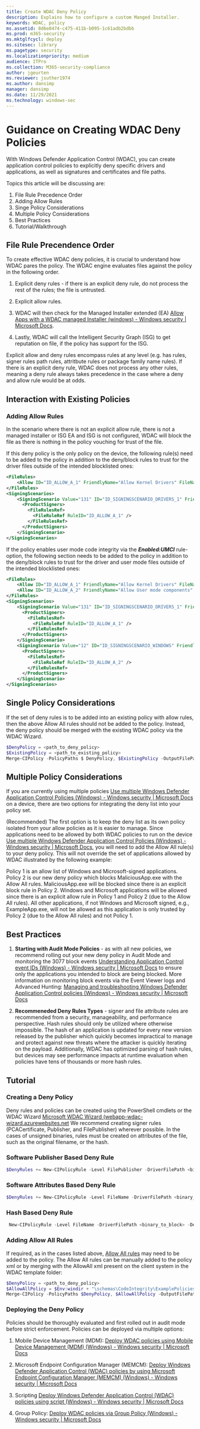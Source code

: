 ```yaml
---
title: Create WDAC Deny Policy
description: Explains how to configure a custom Manged Installer.
keywords: WDAC, policy
ms.assetid: 8d6e0474-c475-411b-b095-1c61adb2bdbb
ms.prod: m365-security
ms.mktglfcycl: deploy
ms.sitesec: library
ms.pagetype: security
ms.localizationpriority: medium
audience: ITPro
ms.collection: M365-security-compliance
author: jgeurten
ms.reviewer: jsuther1974
ms.author: dansimp
manager: dansimp
ms.date: 11/29/2021
ms.technology: windows-sec
---
```


# Guidance on Creating WDAC Deny Policies

With Windows Defender Application Control (WDAC), you can create application control policies to explicitly deny specific drivers and applications, as well as signatures and certificates and file paths.

Topics this article will be discussing are:
1. File Rule Precedence Order
2. Adding Allow Rules
3. Singe Policy Considerations
4. Multiple Policy Considerations
5. Best Practices
6. Tutorial/Walkthrough

## File Rule Precendence Order

To create effective WDAC deny policies, it is crucial to understand how WDAC pares the policy. The WDAC engine evaluates files against the policy in the following order.

1. Explicit deny rules - if there is an explicit deny rule, do not process the rest of the rules; the file is untrusted.

2. Explicit allow rules.

3. WDAC will then check for the Managed Installer extended (EA) [Allow Apps with a WDAC managed Installer (windows) - Windows security | Microsoft Docs](https://docs.microsoft.com/en-us/windows/security/threat-protection/windows-defender-application-control/configure-authorized-apps-deployed-with-a-managed-installer).

4. Lastly, WDAC will call the Intelligent Security Graph (ISG) to get reputation on file, if the policy has support for the ISG.

Explicit allow and deny rules encompass rules at any level (e.g. has rules, signer rules path rules, attritbute rules or package family name rules). If there is an explicit deny rule, WDAC does not process any other rules, meaning a deny rule always takes precedence in the case where a deny and allow rule would be at odds. 

## Interaction with Existing Policies
### Adding Allow Rules

In the scenario where there is not an explicit allow rule, there is not a managed installer or ISG EA and ISG is not configured, WDAC will block the file as there is nothing in the policy vouching for trust of the file. 

If this deny policy is the only policy on the device, the following rule(s) need to be added to the policy in addition to the deny/block rules to trust for the driver files outside of the intended blocklisted ones:

```xml
<FileRules>
    <Allow ID="ID_ALLOW_A_1" FriendlyName="Allow Kernel Drivers" FileName="*" />
</FileRules>
<SigningScenarios>
    <SigningScenario Value="131" ID="ID_SIGNINGSCENARIO_DRIVERS_1" FriendlyName="Kernel Mode Signing Scenario">
      <ProductSigners>
        <FileRulesRef>
          <FileRuleRef RuleID="ID_ALLOW_A_1" />
        </FileRulesRef>
      </ProductSigners>
    </SigningScenario>
</SigningScenarios>
```

If the policy enables user mode code integrity via the ***Enabled:UMCI*** rule-option, the following section needs to be added to the policy in addition to the deny/block rules to trust for the driver and user mode files outside of the intended blocklisted ones:
```xml
<FileRules>
	<Allow ID="ID_ALLOW_A_1" FriendlyName="Allow Kernel Drivers" FileName="*" />
	<Allow ID="ID_ALLOW_A_2" FriendlyName="Allow User mode components" FileName="*" />
</FileRules>
<SigningScenarios>
    <SigningScenario Value="131" ID="ID_SIGNINGSCENARIO_DRIVERS_1" FriendlyName="Kernel Mode Signing Scenario">
      <ProductSigners>
        <FileRulesRef>
          <FileRuleRef RuleID="ID_ALLOW_A_1" />
        </FileRulesRef>
      </ProductSigners>
    </SigningScenario>
    <SigningScenario Value="12" ID="ID_SIGNINGSCENARIO_WINDOWS" FriendlyName="User Mode Signing Scenario">
      <ProductSigners>
        <FileRulesRef>
          <FileRuleRef RuleID="ID_ALLOW_A_2" />
        </FileRulesRef>
      </ProductSigners>
    </SigningScenario>
</SigningScenarios>
```
## Single Policy Considerations
If the set of deny rules is to be added into an existing policy with allow rules, then the above Allow All rules should not be added to the policy. Instead, the deny policy should be merged with the existing WDAC policy via the WDAC Wizard.

```PowerShell
$DenyPolicy = <path_to_deny_policy>
$ExistingPolicy = <path_to_existing_policy>
Merge-CIPolicy -PolicyPaths $ DenyPolicy, $ExistingPolicy -OutputFilePath $ExistingPolicy
```

## Multiple Policy Considerations
If you are currently using multiple policies [Use multiple Windows Defender Application Control Policies (Windows) - Windows security | Microsoft Docs](https://docs.microsoft.com/en-us/windows/security/threat-protection/windows-defender-application-control/deploy-multiple-windows-defender-application-control-policies) on a device, there are two options for integrating the deny list into your policy set. 

(Recommended) The first option is to keep the deny list as its own policy isolated from your allow policies as it is easier to manage. Since applications need to be allowed by both WDAC policies to run on the device [Use multiple Windows Defender Application Control Policies (Windows) - Windows security | Microsoft Docs](https://docs.microsoft.com/en-us/windows/security/threat-protection/windows-defender-application-control/deploy-multiple-windows-defender-application-control-policies#base-and-supplemental-policy-interaction), you will need to add the Allow All rule(s) to your deny policy. This will not override the set of applications allowed by WDAC illustrated by the following example:

Policy 1 is an allow list of Windows and Microsoft-signed applications. Policy 2 is our new deny policy which blocks MaliciousApp.exe with the Allow All rules. MaliciousApp.exe will be blocked since there is an explicit block rule in Policy 2. Windows and Microsoft applications will be allowed since there is an explicit allow rule in Policy 1 and Policy 2 (due to the Allow All rules). All other applications, if not Windows and Microsoft signed, e.g., ExampleApp.exe, will not be allowed as this application is only trusted by Policy 2 (due to the Allow All rules) and not Policy 1.

## Best Practices

1. **Starting with Audit Mode Policies** - as with all new policies, we recommend rolling out your new deny policy in Audit Mode and monitoring the 3077 block events [Understanding Application Control event IDs (Windows) - Windows security | Microsoft Docs](https://docs.microsoft.com/en-us/windows/security/threat-protection/windows-defender-application-control/event-id-explanations#microsoft-windows-codeintegrity-operational-log-event-ids) to ensure only the applications you intended to block are being blocked. More information on monitoring block events via the Event Viewer logs and Advanced Hunting: [Managing and troubleshooting Windows Defender Application Control policies (Windows) - Windows security | Microsoft Docs](https://docs.microsoft.com/en-us/windows/security/threat-protection/windows-defender-application-control/windows-defender-application-control-operational-guide)

2. **Recommeneded Deny Rules Types** - signer and file attribute rules are recommended from a security, manageability, and performance perspective. Hash rules should only be utilized where otherwise impossible. The hash of an application is updated for every new version released by the publisher which quickly becomes impractical to manage and protect against new threats where the attacker is quickly iterating on the payload. Additionally, WDAC has optimized parsing of hash rules, but devices may see performance impacts at runtime evaluation when policies have tens of thousands or more hash rules. 

## Tutorial 

### Creating a Deny Policy
Deny rules and policies can be created using the PowerShell cmdlets or the WDAC Wizard [Microsoft WDAC Wizard (webapp-wdac-wizard.azurewebsites.net](https://webapp-wdac-wizard.azurewebsites.net/) We recommend creating signer rules (PCACertificate, Publisher, and FilePublisher) wherever possible. In the cases of unsigned binaries, rules must be created on attributes of the file, such as the original filename, or the hash. 

### Software Publisher Based Deny Rule
```Powershell
$DenyRules += New-CIPolicyRule -Level FilePublisher -DriverFilePath <binary_to_block> -Deny -Fallback FileName,Hash
```

### Software Attributes Based Deny Rule
```Powershell
$DenyRules += New-CIPolicyRule -Level FileName -DriverFilePath <binary_to_block> -Deny -Fallback Hash
```

### Hash Based Deny Rule
```PowerShell
 New-CIPolicyRule -Level FileName -DriverFilePath <binary_to_block> -Deny -Fallback Hash
 ```

 ### Adding Allow All Rules
If required, as in the cases listed above, [Allow All rules](48) may need to be added to the policy. The Allow All rules can be manually added to the policy xml or by merging with the AllowAll xml present on the client system in the WDAC template folder: 

```PowerShell
$DenyPolicy = <path_to_deny_policy>
$AllowAllPolicy = $Env:windir + "\schemas\CodeIntegrity\ExamplePolicies\AllowAll.xml"
Merge-CIPolicy -PolicyPaths $DenyPolicy, $AllowAllPolicy -OutputFilePath $DenyPolicy
```
### Deploying the Deny Policy
Policies should be thoroughly evaluated and first rolled out in audit mode before strict enforcement. Policies can be deployed via multiple options: 

1. Mobile Device Management (MDM): [Deploy WDAC policies using Mobile Device Management (MDM) (Windows) - Windows security | Microsoft Docs](https://docs.microsoft.com/en-us/windows/security/threat-protection/windows-defender-application-control/deploy-windows-defender-application-control-policies-using-intune)

2. Microsoft Endpoint Configuration Manager (MEMCM): [Deploy Windows Defender Application Control (WDAC) policies by using Microsoft Endpoint Configuration Manager (MEMCM) (Windows) - Windows security | Microsoft Docs](https://docs.microsoft.com/en-us/windows/security/threat-protection/windows-defender-application-control/deployment/deploy-wdac-policies-with-memcm)

3. Scripting [Deploy Windows Defender Application Control (WDAC) policies using script (Windows) - Windows security | Microsoft Docs](https://docs.microsoft.com/en-us/windows/security/threat-protection/windows-defender-application-control/deployment/deploy-wdac-policies-with-script)

4. Group Policy: [Deploy WDAC policies via Group Policy (Windows) - Windows security | Microsoft Docs](https://docs.microsoft.com/en-us/windows/security/threat-protection/windows-defender-application-control/deploy-windows-defender-application-control-policies-using-group-policy)